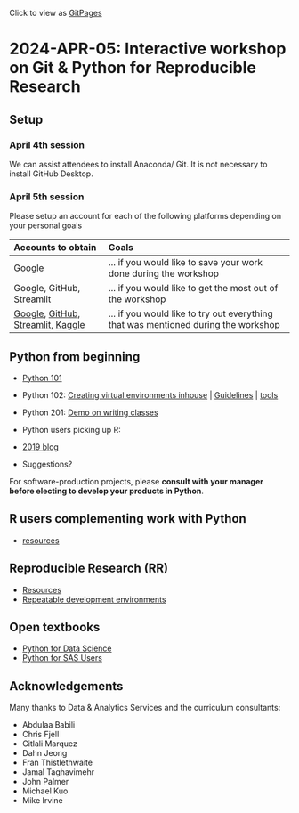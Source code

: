 Click to view as [GitPages](https://bccdc-dsi.github.io/Python-Git-workshop/)

# 2024-APR-05: Interactive workshop on Git & Python for Reproducible Research

## Setup
 
### April 4th session

We can assist attendees to install Anaconda/ Git. It is not necessary to install GitHub Desktop.

### April 5th session

Please setup an account for each of the following platforms depending on your personal goals

| Accounts to obtain | Goals |
| :-- | :-- |
| Google | ... if you would like to save your work done during the workshop |
| Google, GitHub, Streamlit | ... if you would like to get the most out of the workshop |
| [Google](https://accounts.google.com/v3/signin/identifier?continue=https%3A%2F%2Fmail.google.com%2Fmail%2Fu%2F0%2F&emr=1&followup=https%3A%2F%2Fmail.google.com%2Fmail%2Fu%2F0%2F&ifkv=ARZ0qKJlj6VIf3H8gET1BA2BD8q98Mm4xnSs68VLWCmFiPkNzPaJJzqZc710ymyW9iZ8fWezEDxlLg&osid=1&passive=1209600&service=mail&flowName=GlifWebSignIn&flowEntry=ServiceLogin&dsh=S-1207831730%3A1711210547935397&theme=mn&ddm=0), [GitHub](https://github.com/), [Streamlit](https://streamlit.io), [Kaggle](https://www.kaggle.com/) | ... if you would like to try out everything that was mentioned during the workshop |

## Python from beginning

- [Python 101](python/) 
- Python 102: [Creating virtual environments inhouse](python/seasoned) | [Guidelines](https://docs.google.com/presentation/d/1Tc6bMM7UWm92aahi-pleJUBNRh_fDl_D7jgNZbErbY4/) | [tools](tools)
- Python 201: [Demo on writing classes](https://colab.research.google.com/github/hmok/Tutorials/blob/master/beginnersPythonCheatSheet.ipynb#scrollTo=Class_inhertitance)
  
- Python users picking up R:
 - [2019 blog](https://medium.com/@nawazahmad20/r-for-python-programmers-part-1-ca4eab668b8c)
 - Suggestions?

For software-production projects, please **consult with your manager before electing to develop your products in Python**.  

## R users complementing work with Python
- [resources](r_users/)
 
## Reproducible Research (RR)

- [Resources](rr)
- [Repeatable development environments](tools)

## Open textbooks 
- [Python for Data Science](https://byuidatascience.github.io/python4ds/index.html)
- [Python for SAS Users](https://www.pythonforsasusers.com/)


## Acknowledgements

Many thanks to Data & Analytics Services and the curriculum consultants:
- Abdulaa Babili
- Chris Fjell 
- Citlali Marquez
- Dahn Jeong
- Fran Thistlethwaite
- Jamal Taghavimehr
- John Palmer
- Michael Kuo
- Mike Irvine


